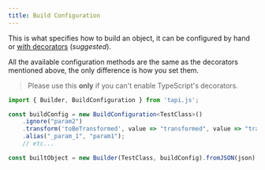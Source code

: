 ```yaml
---
title: Build Configuration
---
```


This is what specifies how to build an object, it can be configured by hand or [with decorators](/docs/decorators) (*suggested*).

All the available configuration methods are the same as the decorators mentioned above, the only difference is how you set them.

> Please use this **only** if you can't enable TypeScript's decorators.

```typescript
import { Builder, BuildConfiguration } from 'tapi.js';

const buildConfig = new BuildConfiguration<TestClass>()
	.ignore("param2")
	.transform('toBeTransformed', value => "transformed", value => "transformed again")
	.alias("_param_1", "param1");
	// etc...

const builtObject = new Builder(TestClass, buildConfig).fromJSON(json);
```

